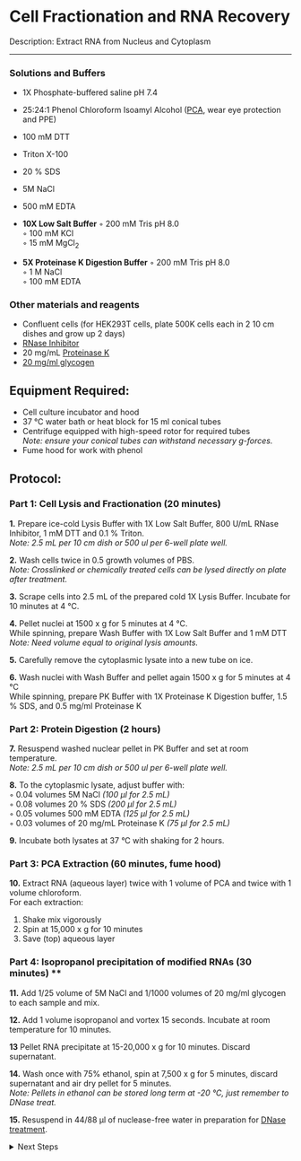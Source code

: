 Cell Fractionation and RNA Recovery
================================================================================
Description: Extract RNA from Nucleus and Cytoplasm

--------------------------------------------------------------------------------
  ### Solutions and Buffers ###
  
  * 1X Phosphate-buffered saline pH 7.4
  * 25:24:1 Phenol Chloroform Isoamyl Alcohol ([PCA](https://www.thermofisher.com/order/catalog/product/15593031#/15593031), wear eye protection and PPE)  
  * 100 mM DTT
  * Triton X-100
  * 20 % SDS
  * 5M NaCl
  * 500 mM EDTA
  
  * **10X Low Salt Buffer** 
    ◦ 200 mM Tris pH 8.0    
    ◦ 100 mM KCl    
    ◦ 15 mM MgCl<sub>2</sub>    
  
  * **5X Proteinase K Digestion Buffer** 
    ◦ 200 mM Tris pH 8.0  
    ◦ 1 M NaCl    
    ◦ 100 mM EDTA   
  
 ### Other materials and reagents ### 
  * Confluent cells (for HEK293T cells, plate 500K cells each in 2 10 cm dishes and grow up 2 days)
  * [RNase Inhibitor](https://www.promega.com/products/rna-analysis/rnase-inhibitor-rna-protection/rnasin-ribonuclease-inhibitor/?catNum=N2515#overview)
  * 20 mg/mL [Proteinase K](https://www.thermofisher.com/order/catalog/product/EO0491#/EO0491)
  * [20 mg/ml glycogen](https://www.thermofisher.com/order/catalog/product/R0561#/R0561)
  
     
Equipment Required:
--------------------------------------------------------------------------------
  * Cell culture incubator and hood
  * 37 °C water bath or heat block for 15 ml conical tubes
  * Centrifuge equipped with high-speed rotor for required tubes
  <br/>_Note: ensure your conical tubes can withstand necessary g-forces._
  * Fume hood for work with phenol

Protocol:
--------------------------------------------------------------------------------
### Part 1: Cell Lysis and Fractionation (20 minutes) ###

**1.** Prepare ice-cold Lysis Buffer with 1X Low Salt Buffer, 800 U/mL RNase Inhibitor, 1 mM DTT and 0.1 % Triton.<br/>
_Note: 2.5 mL per 10 cm dish or 500 ul per 6-well plate well._

**2.** Wash cells twice in 0.5 growth volumes of PBS. <br/>
_Note: Crosslinked or chemically treated cells can be lysed directly on plate after treatment._

**3.** Scrape cells into 2.5 mL of the prepared cold 1X Lysis Buffer. Incubate for 10 minutes at 4 °C.
    
**4.** Pellet nuclei at 1500 x g for 5 minutes at 4 °C. <br/>
While spinning, prepare Wash Buffer with 1X Low Salt Buffer and 1 mM DTT<br/>
_Note: Need volume equal to original lysis amounts._

**5.** Carefully remove the cytoplasmic lysate into a new tube on ice. <br/>

**6.** Wash nuclei with Wash Buffer and pellet again 1500 x g for 5 minutes at 4 °C<br/>
While spinning, prepare PK Buffer with 1X Proteinase K Digestion buffer, 1.5 % SDS, and 0.5 mg/ml Proteinase K

### Part 2: Protein Digestion (2 hours) ###

**7.** Resuspend washed nuclear pellet in PK Buffer and set at room temperature.<br/>
_Note: 2.5 mL per 10 cm dish or 500 ul per 6-well plate well._

**8.** To the cytoplasmic lysate, adjust buffer with:  
  ◦ 0.04 volumes 5M NaCl _(100 µl for 2.5 mL)_  
  ◦ 0.08 volumes 20 % SDS _(200 µl for 2.5 mL)_  
  ◦ 0.05 volumes 500 mM EDTA _(125 µl for 2.5 mL)_  
  ◦ 0.03 volumes of 20 mg/mL Proteinase K _(75 µl for 2.5 mL)_

**9.** Incubate both lysates at 37 °C with shaking for 2 hours.

### Part 3: PCA Extraction (60 minutes, fume hood) ###

**10.** Extract RNA (aqueous layer) twice with 1 volume of PCA and twice with 1 volume chloroform.  
  For each extraction:
  1.  Shake mix vigorously
  2.  Spin at 15,000 x g for 10 minutes
  3.  Save (top) aqueous layer

### Part 4: Isopropanol precipitation of modified RNAs (30 minutes) **

**11.** Add 1/25 volume of 5M NaCl and 1/1000 volumes of 20 mg/ml glycogen to each sample and mix.

**12.** Add 1 volume isopropanol and vortex 15 seconds. Incubate at room temperature for 10 minutes.

**13** Pellet RNA precipitate at 15-20,000 x g for 10 minutes. Discard supernatant.

**14.** Wash once with 75% ethanol, spin at 7,500 x g for 5 minutes, discard supernatant and air dry pellet for 5 minutes.
<br/>_Note: Pellets in ethanol can be stored long term at -20 °C, just remember to DNase treat._

**15.** Resuspend in 44/88 µl of nuclease-free water in preparation for [DNase treatment](../General/TURBO-DNase.md).<br/>

<!-- The text below creates dropdown lists for links to next steps or hyperlinks -->

<details>
  <summary>Next Steps</summary>

</p> <a href="../General/TURBO-DNase.md">
DNase treatment</a>

</p> <a href="../Mutational-Profiling/MaP-RT-SSII.md">
MaP with Marathon RT</a>

</p> <a href="../NGS/Second-Strand-Synthesis.md">
Second-Strand Synthesis</a>

</p> <a href="../NGS/Two-Step-PCR-Library.md">
2-step PCR library generation </a>

</details>
